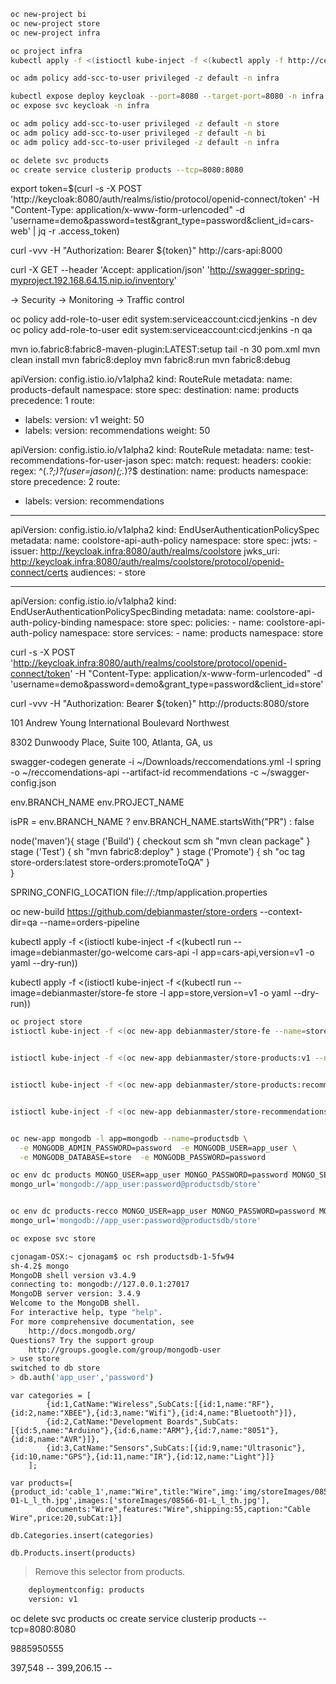 
```sh
oc new-project bi
oc new-project store
oc new-project infra
```

```sh
oc project infra
kubectl apply -f <(istioctl kube-inject -f <(kubectl apply -f http://central.maven.org/maven2/io/fabric8/devops/apps/keycloak/2.2.327/keycloak-2.2.327-kubernetes.yml --dry-run -o yaml)) -n infra
```
```sh
oc adm policy add-scc-to-user privileged -z default -n infra
```

```sh
kubectl expose deploy keycloak --port=8080 --target-port=8080 -n infra
oc expose svc keycloak -n infra 
```


```sh
oc adm policy add-scc-to-user privileged -z default -n store
oc adm policy add-scc-to-user privileged -z default -n bi
oc adm policy add-scc-to-user privileged -z default -n infra

```


```sh
oc delete svc products 
oc create service clusterip products --tcp=8080:8080
```



export token=$(curl -s -X POST 'http://keycloak:8080/auth/realms/istio/protocol/openid-connect/token' -H "Content-Type: application/x-www-form-urlencoded" -d 'username=demo&password=test&grant_type=password&client_id=cars-web' | jq -r .access_token)


curl -vvv -H "Authorization: Bearer ${token}" http://cars-api:8000


curl -X GET --header 'Accept: application/json' 'http://swagger-spring-myproject.192.168.64.15.nip.io/inventory'

-> Security
-> Monitoring 
-> Traffic control




oc policy add-role-to-user edit system:serviceaccount:cicd:jenkins -n dev
oc policy add-role-to-user edit system:serviceaccount:cicd:jenkins -n qa



mvn io.fabric8:fabric8-maven-plugin:LATEST:setup
tail -n 30 pom.xml
mvn clean install
mvn fabric8:deploy
mvn fabric8:run
mvn fabric8:debug







apiVersion: config.istio.io/v1alpha2
kind: RouteRule
metadata:
  name: products-default
  namespace: store
spec:
  destination:
    name: products
  precedence: 1
  route:
  - labels:
      version: v1
    weight: 50
  - labels:
      version: recommendations
    weight: 50 






apiVersion: config.istio.io/v1alpha2
kind: RouteRule
metadata:
  name: test-recommendations-for-user-jason
spec:
  match:
    request:
      headers:
        cookie:
          regex: ^(.*?;)?(user=jason)(;.*)?$
  destination:
    name: products
    namespace: store
  precedence: 2
  route:
  - labels:
      version: recommendations









--- 
apiVersion: config.istio.io/v1alpha2
kind: EndUserAuthenticationPolicySpec
metadata: 
  name: coolstore-api-auth-policy
  namespace: store
spec: 
  jwts: 
    - issuer: http://keycloak.infra:8080/auth/realms/coolstore
      jwks_uri: http://keycloak.infra:8080/auth/realms/coolstore/protocol/openid-connect/certs
      audiences: 
      - store 



--- 
apiVersion: config.istio.io/v1alpha2
kind: EndUserAuthenticationPolicySpecBinding
metadata:
  name: coolstore-api-auth-policy-binding
  namespace: store
spec:
  policies:
    - name: coolstore-api-auth-policy
      namespace: store
  services:
    - name: products
      namespace: store





curl -s -X POST 'http://keycloak.infra:8080/auth/realms/coolstore/protocol/openid-connect/token' -H "Content-Type: application/x-www-form-urlencoded" -d 'username=demo&password=demo&grant_type=password&client_id=store'


curl -vvv -H "Authorization: Bearer ${token}" http://products:8080/store


101 Andrew Young International Boulevard Northwest

8302 Dunwoody Place, Suite 100, Atlanta, GA, us






swagger-codegen generate -i ~/Downloads/reccomendations.yml -l spring -o ~/reccomendations-api --artifact-id recommendations -c ~/swagger-config.json






env.BRANCH_NAME
env.PROJECT_NAME

isPR        = env.BRANCH_NAME ? env.BRANCH_NAME.startsWith("PR") : false

node('maven'){
	stage ('Build') {
		checkout scm
		sh "mvn clean package"
	}
	stage ('Test') {
		sh "mvn fabric8:deploy"
	}
	stage ('Promote') {
		sh "oc tag store-orders:latest store-orders:promoteToQA"
	}	
}


SPRING_CONFIG_LOCATION
file://:/tmp/application.properties


oc new-build https://github.com/debianmaster/store-orders --context-dir=qa --name=orders-pipeline






kubectl apply -f <(istioctl kube-inject -f <(kubectl run --image=debianmaster/go-welcome cars-api -l app=cars-api,version=v1  -o yaml --dry-run))






kubectl apply -f <(istioctl kube-inject -f <(kubectl run --image=debianmaster/store-fe store -l app=store,version=v1  -o yaml --dry-run))









```sh
oc project store
istioctl kube-inject -f <(oc new-app debianmaster/store-fe --name=store -l app=store,version=v1 --dry-run -o yaml) | oc apply -f-


istioctl kube-inject -f <(oc new-app debianmaster/store-products:v1 --name=products -l app=products,version=v1 --dry-run -o yaml) | oc apply -f-


istioctl kube-inject -f <(oc new-app debianmaster/store-products:recommendations --name=products-recco -l app=products,version=recommendations --dry-run -o yaml) | oc apply -f-


istioctl kube-inject -f <(oc new-app debianmaster/store-recommendations:v1 --name=recommendations -l app=recommendations,version=v1 --dry-run -o yaml -n bi) | oc apply -n bi -f-


oc new-app mongodb -l app=mongodb --name=productsdb \
  -e MONGODB_ADMIN_PASSWORD=password  -e MONGODB_USER=app_user \
  -e MONGODB_DATABASE=store  -e MONGODB_PASSWORD=password

oc env dc products MONGO_USER=app_user MONGO_PASSWORD=password MONGO_SERVER=productsdb MONGO_PORT=27017 MONGO_DB=store \
mongo_url='mongodb://app_user:password@productsdb/store'


oc env dc products-recco MONGO_USER=app_user MONGO_PASSWORD=password MONGO_SERVER=productsdb MONGO_PORT=27017 MONGO_DB=store \
mongo_url='mongodb://app_user:password@productsdb/store'

oc expose svc store
```


```sh
cjonagam-OSX:~ cjonagam$ oc rsh productsdb-1-5fw94
sh-4.2$ mongo
MongoDB shell version v3.4.9
connecting to: mongodb://127.0.0.1:27017
MongoDB server version: 3.4.9
Welcome to the MongoDB shell.
For interactive help, type "help".
For more comprehensive documentation, see
	http://docs.mongodb.org/
Questions? Try the support group
	http://groups.google.com/group/mongodb-user
> use store
switched to db store
> db.auth('app_user','password')
```
```
var categories = [
		{id:1,CatName:"Wireless",SubCats:[{id:1,name:"RF"},{id:2,name:"XBEE"},{id:3,name:"Wifi"},{id:4,name:"Bluetooth"}]},
		{id:2,CatName:"Development Boards",SubCats:[{id:5,name:"Arduino"},{id:6,name:"ARM"},{id:7,name:"8051"},{id:8,name:"AVR"}]},
		{id:3,CatName:"Sensors",SubCats:[{id:9,name:"Ultrasonic"},{id:10,name:"GPS"},{id:11,name:"IR"},{id:12,name:"Light"}]}
	];	

var products=[ {product_id:'cable_1',name:"Wire",title:"Wire",img:'img/storeImages/08566-01-L_l_th.jpg',images:['storeImages/08566-01-L_l_th.jpg'],
        documents:"Wire",features:"Wire",shipping:55,caption:"Cable Wire",price:20,subCat:1}]

db.Categories.insert(categories)

db.Products.insert(products)
```
> Remove this selector from products.

```sh
    deploymentconfig: products
    version: v1
```    
    

oc delete svc products 
oc create service clusterip products --tcp=8080:8080


9885950555



397,548 -- 
399,206.15 --





